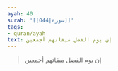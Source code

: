 ```yaml
---
ayah: 40
surah: '[[044|سورة]]'
tags:
- quran/ayah
text: إن يوم الفصل ميقاتهم أجمعين
---
```

> إن يوم الفصل ميقاتهم أجمعين
